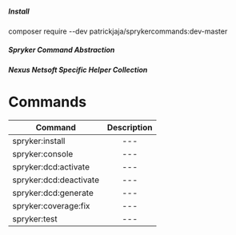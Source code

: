  ##### Install
 composer require --dev patrickjaja/sprykercommands:dev-master
 ##### Spryker Command Abstraction 
 ##### Nexus Netsoft Specific Helper Collection
 
 # Commands
 
 | Command        | Description  |
 | ------------- | :-----:|
 | spryker:install      | --- | 
 | spryker:console      | --- | 
 | spryker:dcd:activate      | ---      | 
 | spryker:dcd:deactivate      | ---      | 
 | spryker:dcd:generate      | ---      | 
 | spryker:coverage:fix      | ---      | 
 | spryker:test | ---      | |
